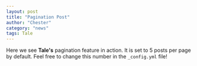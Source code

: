 ```yaml
---
layout: post
title: "Pagination Post"
author: "Chester"
category: "news"
tags: Tale
---
```


Here we see **Tale's** pagination feature in action. It is set to 5 posts per page by default. Feel free to change this number in the `_config.yml` file!
